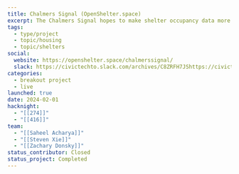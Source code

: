 ```yaml
---
title: Chalmers Signal (OpenShelter.space)
excerpt: The Chalmers Signal hopes to make shelter occupancy data more accessible and faster to communicate among shelters in Toronto. It is an internet connected device that publishes real-time occupancy data amongst shelters around Toronto!
tags:
  - type/project
  - topic/housing
  - topic/shelters
social:
  website: https://openshelter.space/chalmerssignal/
  slack: https://civictechto.slack.com/archives/C8ZRFH7JShttps://civictechto.slack.com/archives/C8ZRFH7JS
categories:
  - breakout project
  - live
launched: true
date: 2024-02-01
hacknight:
  - "[[274]]"
  - "[[416]]"
team:
  - "[[Saheel Acharya]]"
  - "[[Steven Xie]]"
  - "[[Zachary Donsky]]"
status_contributor: Closed
status_project: Completed
---
```

